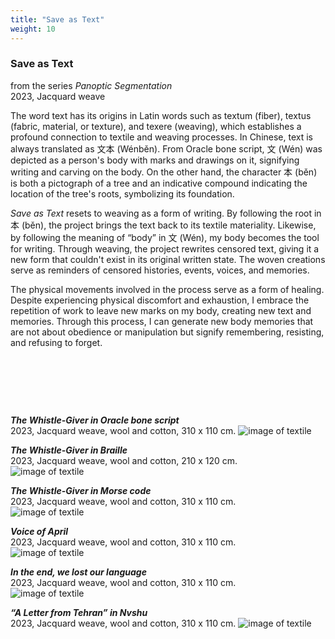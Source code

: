 ```yaml
---
title: "Save as Text"
weight: 10
---
```


### **Save as Text**
from the series *Panoptic Segmentation*     
2023, Jacquard weave      


The word text has its origins in Latin words such as textum (fiber), textus (fabric, material, or texture), and texere (weaving), which establishes a profound connection to textile and weaving processes. In Chinese, text is always translated as 文本 (Wénběn). From Oracle bone script, 文 (Wén) was depicted as a person's body with marks and drawings on it, signifying writing and carving on the body. On the other hand, the character 本 (běn) is both a pictograph of a tree and an indicative compound indicating the location of the tree's roots, symbolizing its foundation.

*Save as Text* resets to weaving as a form of writing. By following the root in 本 (běn), the project brings the text back to its textile materiality. Likewise, by following the meaning of “body” in 文 (Wén), my body becomes the tool for writing. Through weaving, the project rewrites censored text, giving it a new form that couldn't exist in its original written state. The woven creations serve as reminders of censored histories, events, voices, and memories.

The physical movements involved in the process serve as a form of healing. Despite experiencing physical discomfort and exhaustion, I embrace the repetition of work to leave new marks on my body, creating new text and memories. Through this process, I can generate new body memories that are not about obedience or manipulation but signify remembering, resisting, and refusing to forget.  

<p>&nbsp;


</p>
<p>&nbsp;</p>
<p>&nbsp;</p>



***The Whistle-Giver in Oracle bone script***     
2023, Jacquard weave, wool and cotton, 310 x 110 cm. 
![image of textile](/images/QWERTY/T/textile-text2.jpg)  
 
***The Whistle-Giver in Braille***   
2023, Jacquard weave, wool and cotton, 210 x 120 cm.  
![image of textile](/images/QWERTY/T/textile-text3.jpg) 
  
***The Whistle-Giver in Morse code***     
2023, Jacquard weave, wool and cotton, 310 x 110 cm.  
![image of textile](/images/QWERTY/T/textile-text4.jpg)  

***Voice of April***      
2023, Jacquard weave, wool and cotton, 310 x 110 cm.   
![image of textile](/images/QWERTY/T/textile-text5.jpg)  
 
***In the end, we lost our language***       
2023, Jacquard weave, wool and cotton, 310 x 110 cm.  
![image of textile](/images/QWERTY/T/textile-text6.jpg)  
  
***“A Letter from Tehran” in Nvshu***         
2023, Jacquard weave, wool and cotton, 310 x 110 cm. 
![image of textile](/images/QWERTY/T/textile-text7.jpg)  

  
